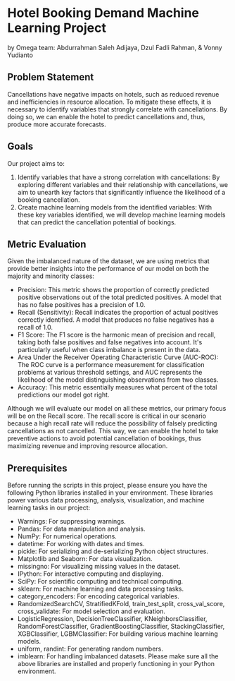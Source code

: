 # Hotel Booking Demand Machine Learning Project
by Omega team: Abdurrahman Saleh Adijaya, Dzul Fadli Rahman, & Vonny Yudianto

## Problem Statement
Cancellations have negative impacts on hotels, such as reduced revenue and inefficiencies in resource allocation. To mitigate these effects, it is necessary to identify variables that strongly correlate with cancellations. By doing so, we can enable the hotel to predict cancellations and, thus, produce more accurate forecasts.

## Goals
Our project aims to:
1. Identify variables that have a strong correlation with cancellations: By exploring different variables and their relationship with cancellations, we aim to unearth key factors that significantly influence the likelihood of a booking cancellation.
2. Create machine learning models from the identified variables: With these key variables identified, we will develop machine learning models that can predict the cancellation potential of bookings.

## Metric Evaluation
Given the imbalanced nature of the dataset, we are using metrics that provide better insights into the performance of our model on both the majority and minority classes:
- Precision: This metric shows the proportion of correctly predicted positive observations out of the total predicted positives. A model that has no false positives has a precision of 1.0.
- Recall (Sensitivity): Recall indicates the proportion of actual positives correctly identified. A model that produces no false negatives has a recall of 1.0.
- F1 Score: The F1 score is the harmonic mean of precision and recall, taking both false positives and false negatives into account. It's particularly useful when class imbalance is present in the data.
- Area Under the Receiver Operating Characteristic Curve (AUC-ROC): The ROC curve is a performance measurement for classification problems at various threshold settings, and AUC represents the likelihood of the model distinguishing observations from two classes.
- Accuracy: This metric essentially measures what percent of the total predictions our model got right.

Although we will evaluate our model on all these metrics, our primary focus will be on the Recall score. The recall score is critical in our scenario because a high recall rate will reduce the possibility of falsely predicting cancellations as not cancelled. This way, we can enable the hotel to take preventive actions to avoid potential cancellation of bookings, thus maximizing revenue and improving resource allocation.

## Prerequisites
Before running the scripts in this project, please ensure you have the following Python libraries installed in your environment. These libraries power various data processing, analysis, visualization, and machine learning tasks in our project:

- Warnings: For suppressing warnings.
- Pandas: For data manipulation and analysis.
- NumPy: For numerical operations.
- datetime: For working with dates and times.
- pickle: For serializing and de-serializing Python object structures.
- Matplotlib and Seaborn: For data visualization.
- missingno: For visualizing missing values in the dataset.
- IPython: For interactive computing and displaying.
- SciPy: For scientific computing and technical computing.
- sklearn: For machine learning and data processing tasks.
- category_encoders: For encoding categorical variables.
- RandomizedSearchCV, StratifiedKFold, train_test_split, cross_val_score, cross_validate: For model selection and evaluation.
- LogisticRegression, DecisionTreeClassifier, KNeighborsClassifier, RandomForestClassifier, GradientBoostingClassifier, StackingClassifier, XGBClassifier, LGBMClassifier: For building various machine learning models.
- uniform, randint: For generating random numbers.
- imblearn: For handling imbalanced datasets.
Please make sure all the above libraries are installed and properly functioning in your Python environment.
